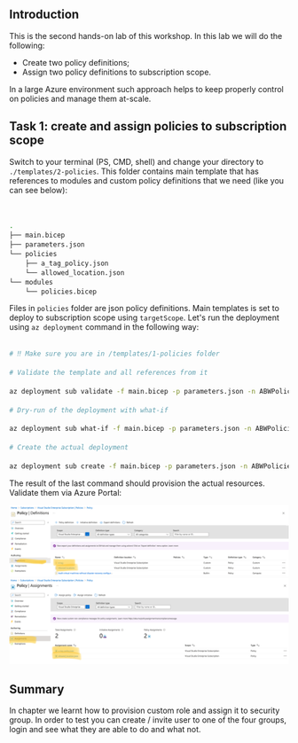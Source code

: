 ## Introduction 

This is the second hands-on lab of this workshop. In this lab we will do the following: 

* Create two policy definitions;
* Assign two policy definitions to subscription scope.

In a large Azure environment such approach helps to keep properly control on policies and manage them at-scale.

## Task 1: create and assign policies to subscription scope

Switch to your terminal (PS, CMD, shell) and change your directory to `./templates/2-policies`. This folder contains main template that has references to modules and custom policy definitions that we need (like you can see below):

```bash


.
├── main.bicep
├── parameters.json
└── policies
    ├── a_tag_policy.json
    └── allowed_location.json
└── modules
    └── policies.bicep
```

Files in `policies` folder are json policy definitions. Main templates is set to deploy to subscription scope using `targetScope`. Let's run the deployment using `az deployment` command in the following way:

```bash

# ‼️ Make sure you are in /templates/1-policies folder

# Validate the template and all references from it

az deployment sub validate -f main.bicep -p parameters.json -n ABWPoliciesDeployment

# Dry-run of the deployment with what-if

az deployment sub what-if -f main.bicep -p parameters.json -n ABWPoliciesDeployment

# Create the actual deployment

az deployment sub create -f main.bicep -p parameters.json -n ABWPoliciesDeployment

```

The result of the last command should provision the actual resources. Validate them via Azure Portal:

![Policy Defintions](../.attachments/policy-definitions.png)
![Policy Assignments](../.attachments/policy-assignments.png)

## Summary

In chapter we learnt how to provision custom role and assign it to security group. In order to test you can create / invite user to one of the four groups, login and see what they are able to do and what not.